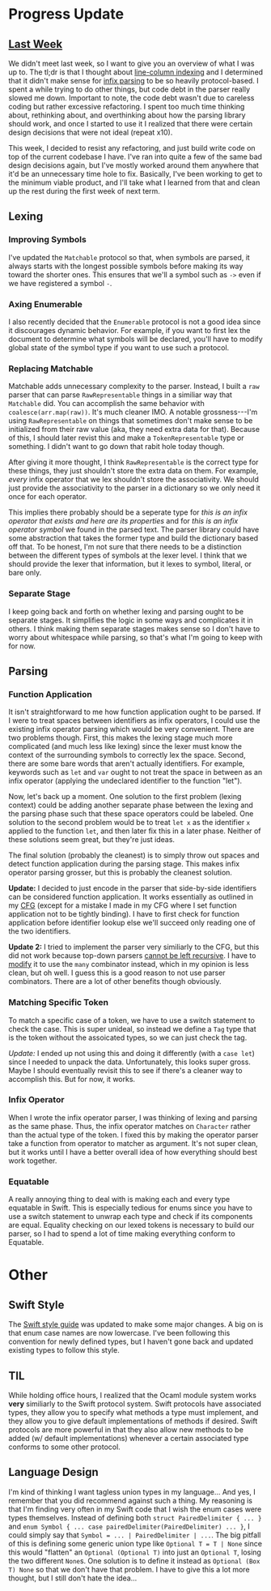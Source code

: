 # Progress Update

## [Last Week](https://github.com/JadenGeller/CS-81-Project/blob/master/docs/logs/progress_update2.md)

We didn't meet last week, so I want to give you an overview of what I was up to. The tl;dr is that I thought about [line-column indexing](https://github.com/JadenGeller/CS-81-Project/blob/master/docs/logs/progress_update2.md#line-column-indexing) and I determined that it didn't make sense for [infix parsing](https://github.com/JadenGeller/CS-81-Project/blob/master/docs/logs/progress_update2.md#infix-parsing) to be so heavily protocol-based. I spent a while trying to do other things, but code debt in the parser really slowed me down. Important to note, the code debt wasn't due to careless coding but rather excessive refactoring. I spent too much time thinking about, rethinking about, and overthinking about how the parsing library should work, and once I started to use it I realized that there were certain design decisions that were not ideal (repeat x10).

This week, I decided to resist any refactoring, and just build write code on top of the current codebase I have. I've ran into quite a few of the same bad design decisions again, but I've mostly worked around them anywhere that it'd be an unnecessary time hole to fix. Basically, I've been working to get to the minimum viable product, and I'll take what I learned from that and clean up the rest during the first week of next term.

## Lexing

### Improving Symbols

I've updated the `Matchable` protocol so that, when symbols are parsed, it always starts with the longest possible symbols before making its way toward the shorter ones. This ensures that we'll a symbol such as `->` even if we have registered a symbol `-`.

### Axing Enumerable

I also recently decided that the `Enumerable` protocol is not a good idea since it discourages dynamic behavior. For example, if you want to first lex the document to determine what symbols will be declared, you'll have to modify global state of the symbol type if you want to use such a protocol.

### Replacing Matchable

Matchable adds unnecessary complexity to the parser. Instead, I built a `raw` parser that can parse `RawRepresentable` things in a similiar way that `Matchable` did. You can accomplish the same behavior with `coalesce(arr.map(raw))`. It's much cleaner IMO. A notable grossness---I'm using `RawRepresentable` on things that sometimes don't make sense to be initialized from their raw value (aka, they need extra data for that). Because of this, I should later revist this and make a `TokenRepresentable` type or something. I didn't want to go down that rabit hole today though.

After giving it more thought, I think `RawRepresentable` is the correct type for these things, they just shouldn't store the extra data on them. For example, *every* infix operator that we lex shouldn't store the associativity. We should just provide the associativity to the parser in a dictionary so we only need it once for each operator.

This implies there probably should be a seperate type for *this is an infix operator that exists and here are its properties* and for *this is an infix operator symbol* we found in the parsed text. The parser library could have some abstraction that takes the former type and build the dictionary based off that. To be honest, I'm not sure that there needs to be a distinction between the different types of symbols at the lexer level. I think that we should provide the lexer that information, but it lexes to symbol, literal, or bare only.

### Separate Stage

I keep going back and forth on whether lexing and parsing ought to be separate stages. It simplifies the logic in some ways and complicates it in others. I think making them separate stages makes sense so I don't have to worry about whitespace while parsing, so that's what I'm going to keep with for now.

## Parsing

### Function Application

It isn't straightforward to me how function application ought to be parsed. If I were to treat spaces between identifiers as infix operators, I could use the existing infix operator parsing which would be very convenient. There are two problems though. First, this makes the lexing stage much more complicated (and much less like lexing) since the lexer must know the context of the surrounding symbols to correctly lex the space. Second, there are some bare words that aren't actually identifiers. For example, keywords such as `let` and `var` ought to not treat the space in between as an infix operator (applying the undeclared identifier to the function "let").

Now, let's back up a moment. One solution to the first problem (lexing context) could be adding another separate phase between the lexing and the parsing phase such that these space operators could be labeled. One solution to the second problem would be to treat `let x` as the identifier `x` applied to the function `let`, and then later fix this in a later phase. Neither of these solutions seem great, but they're just ideas.

The final solution (probably the cleanest) is to simply throw out spaces and detect function application during the parsing stage. This makes infix operator parsing grosser, but this is probably the cleanest solution.

**Update:** I decided to just encode in the parser that side-by-side identifiers can be considered function application. It works essentially as outlined in my [CFG](https://github.com/JadenGeller/CS-81-Project/blob/master/docs/logs/progress_update1.md#decisions) (except for a mistake I made in my CFG where I set function application not to be tightly binding). I have to first check for function application before identifier lookup else we'll succeed only reading one of the two identifiers.

**Update 2:** I tried to implement the parser very similiarly to the CFG, but this did not work because top-down parsers [cannot be left recursive](https://en.wikipedia.org/wiki/Left_recursion#Accommodating_left_recursion_in_top-down_parsing). I have to [modify](http://stackoverflow.com/a/849673) it to use the `many` combinator instead, which in my opinion is less clean, but oh well. I guess this is a good reason to not use parser combinators. There are a lot of other benefits though obviously.

### Matching Specific Token

To match a specific case of a token, we have to use a switch statement to check the case. This is super unideal, so instead we define a `Tag` type that is the token without the assoicated types, so we can just check the tag.

*Update:* I ended up not using this and doing it differently (with a `case let`) since I needed to unpack the data. Unfortunately, this looks super gross. Maybe I should eventually revisit this to see if there's a cleaner way to accomplish this. But for now, it works.

### Infix Operator

When I wrote the infix operator parser, I was thinking of lexing and parsing as the same phase. Thus, the infix operator matches on `Character` rather than the actual type of the token. I fixed this by making the operator parser take a function from operator to matcher as argument. It's not super clean, but it works until I have a better overall idea of how everything should best work together.

### Equatable

A really annoying thing to deal with is making each and every type equatable in Swift. This is especially tedious for enums since you have to use a switch statement to unwrap each type and check if its components are equal. Equality checking on our lexed tokens is necessary to build our parser, so I had to spend a lot of time making everything conform to Equatable. 

# Other

## Swift Style

The [Swift style guide](https://swift.org/documentation/api-design-guidelines/) was updated to make some major changes. A big on is that enum case names are now lowercase. I've been following this convention for newly defined types, but I haven't gone back and updated existing types to follow this style.

## TIL

While holding office hours, I realized that the Ocaml module system works **very** similiarly to the Swift protocol system. Swift protocols have associated types, they allow you to specify what methods a type must implement, and they allow you to give default implementations of methods if desired. Swift protocols are more powerful in that they also allow new methods to be added (w/ default implementations) whenever a certain associated type conforms to some other protocol.

## Language Design

I'm kind of thinking I want tagless union types in my language... And yes, I remember that you did recommend against such a thing. My reasoning is that I'm finding very often in my Swift code that I wish the enum cases were types themselves. Instead of defining both `struct PairedDelimiter { ... }` and `enum Symbol { ... case pairedDelimiter(PairedDelimiter) ... }`, I could simply say that `Symbol = ... | PairedDelimiter | ...`. The big pitfall of this is defining some generic union type like `Optional T = T | None` since this would "flatten" an `Optional (Optional T)` into just an `Optional T`, losing the two different `None`s. One solution is to define it instead as `Optional (Box T) None` so that we don't have that problem. I have to give this a lot more thought, but I still don't hate the idea...
